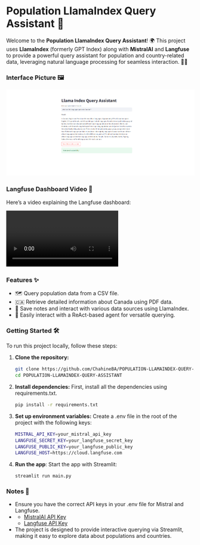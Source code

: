 # Population LlamaIndex Query Assistant 🚀

Welcome to the **Population LlamaIndex Query Assistant**! 🌍 This project uses **LlamaIndex** (formerly GPT Index) along with **MistralAI** and **Langfuse** to provide a powerful query assistant for population and country-related data, leveraging natural language processing for seamless interaction. 🧠💡
### Interface Picture 🖼️
![Interface Image](interface.png)

### Langfuse Dashboard Video 🎥
Here’s a video explaining the Langfuse dashboard:

![Langfuse Video](path/to/your/video.mp4)

### Features ✨
- 🗺️ Query population data from a CSV file.
- 🇨🇦 Retrieve detailed information about Canada using PDF data.
- 📝 Save notes and interact with various data sources using LlamaIndex.
- 🔌 Easily interact with a ReAct-based agent for versatile querying.

### Getting Started 🛠️

To run this project locally, follow these steps:

1. **Clone the repository:**

   ```bash
   git clone https://github.com/ChahineBA/POPULATION-LLAMAINDEX-QUERY-ASSISTANT.git
   cd POPULATION-LLAMAINDEX-QUERY-ASSISTANT
   ```
2. **Install dependencies:**
   First, install all the dependencies using requirements.txt.
   ```bash
   pip install -r requirements.txt
   ```
3. **Set up environment variables:**
   Create a .env file in the root of the project with the following keys:
   ```bash
   MISTRAL_API_KEY=your_mistral_api_key
   LANGFUSE_SECRET_KEY=your_langfuse_secret_key
   LANGFUSE_PUBLIC_KEY=your_langfuse_public_key
   LANGFUSE_HOST=https://cloud.langfuse.com
   ```
4. **Run the app**:
   Start the app with Streamlit:
   ```bash
   streamlit run main.py
   ```
### Notes 📌
- Ensure you have the correct API keys in your .env file for Mistral and Langfuse.
- - [MistralAI API Key](https://mistral.ai/docs/) 
  - [Langfuse API Key](https://docs.langfuse.com/) 
- The project is designed to provide interactive querying via Streamlit, making it easy to explore data about populations and countries.
